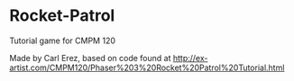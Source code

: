 # Rocket-Patrol

Tutorial game for CMPM 120

Made by Carl Erez, based on code found at http://ex-artist.com/CMPM120/Phaser%203%20Rocket%20Patrol%20Tutorial.html
